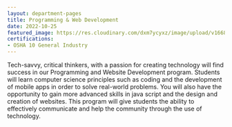 ```yaml
---
layout: department-pages
title: Programming & Web Development
date: 2022-10-25
featured_image: https://res.cloudinary.com/dxm7ycyxz/image/upload/v1668016933/2022/04/markus-spiske-hbb6GkG6p9M-unsplash-1-1536x1024_gtrnm7.jpg
certifications: 
- OSHA 10 General Industry
---
```


Tech-savvy, critical thinkers, with a passion for creating technology will find success in our Programming and Website Development program. Students will learn computer science principles such as coding and the development of mobile apps in order to solve real-world problems. You will also have the opportunity to gain more advanced skills in java script and the design and creation of websites. This program will give students the ability to effectively communicate and help the community through the use of technology.



